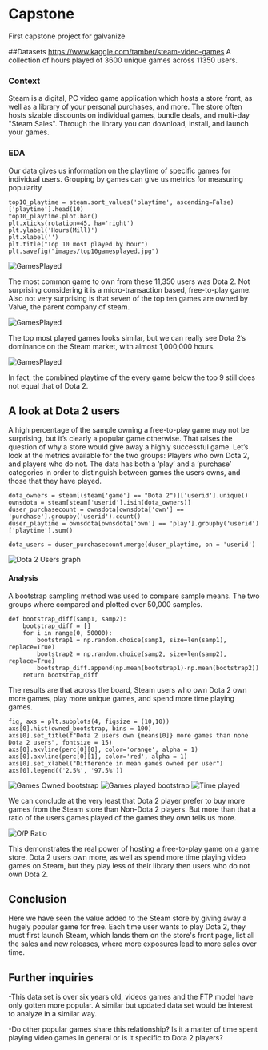 # Capstone
First capstone project for galvanize

##Datasets
https://www.kaggle.com/tamber/steam-video-games
A collection of hours played of 3600 unique games across 11350 users. 


### Context
Steam is a digital, PC video game application which hosts a store front, as well as a library of your personal purchases, and more. The store often hosts sizable discounts on individual games, bundle deals, and multi-day "Steam Sales". Through the library you can download, install, and launch your games.


### EDA
Our data gives us information on the playtime of specific games for individual users. Grouping by games can give us metrics for measuring popularity

```
top10_playtime = steam.sort_values('playtime', ascending=False)['playtime'].head(10)
top10_playtime.plot.bar()
plt.xticks(rotation=45, ha='right')
plt.ylabel('Hours(Mill)')
plt.xlabel('')
plt.title("Top 10 most played by hour")
plt.savefig("images/top10gamesplayed.jpg")
```

![GamesPlayed](/images/topowned.png)


The most common game to own from these 11,350 users was Dota 2. Not surprising considering it is a micro-transaction based, free-to-play game. Also not very surprising is that seven of the top ten games are owned by Valve, the parent company of steam.

![GamesPlayed](/images/top10gamesplayed.png)


The top most played games looks similar, but we can really see Dota 2’s dominance on the Steam market, with almost 1,000,000 hours. 


![GamesPlayed](/images/totaltime_pie.png)


In fact, the combined playtime of the every game below the top 9 still does not equal that of Dota 2.




## A look at Dota 2 users

A high percentage of the sample owning a free-to-play game may not be surprising, but it’s clearly a popular game otherwise. That raises the question of why a store would give away a highly successful game. Let’s look at the metrics available for the two groups: Players who own Dota 2, and players who do not. The data has both a ‘play’ and a ‘purchase’ categories in order to distinguish between games the users owns, and those that they have played.

```
dota_owners = steam[(steam['game'] == "Dota 2")]['userid'].unique()
ownsdota = steam[steam['userid'].isin(dota_owners)]
duser_purchasecount = ownsdota[ownsdota['own'] == 'purchase'].groupby('userid').count()
duser_playtime = ownsdota[ownsdota['own'] == 'play'].groupby('userid')['playtime'].sum()

dota_users = duser_purchasecount.merge(duser_playtime, on = 'userid')
```

![Dota 2 Users graph](/images/Users_db.png)



#### Analysis


A bootstrap sampling method was used to compare sample means. The two groups where compared and plotted over 50,000 samples. 

```
def bootstrap_diff(samp1, samp2):
    bootstrap_diff = []
    for i in range(0, 50000):
        bootstrap1 = np.random.choice(samp1, size=len(samp1), replace=True)
        bootstrap2 = np.random.choice(samp2, size=len(samp2), replace=True)
        bootstrap_diff.append(np.mean(bootstrap1)-np.mean(bootstrap2))
    return bootstrap_diff
```
The results are that across the board, Steam users who own Dota 2 own more games, play more unique games, and spend more time playing games.

```
fig, axs = plt.subplots(4, figsize = (10,10))
axs[0].hist(owned_bootstrap, bins = 100)
axs[0].set_title(f"Dota 2 users own {means[0]} more games than none Dota 2 users", fontsize = 15)
axs[0].axvline(perc[0][0], color='orange', alpha = 1)
axs[0].axvline(perc[0][1], color='red', alpha = 1)
axs[0].set_xlabel("Difference in mean games owned per user")
axs[0].legend(('2.5%', '97.5%'))
```

![Games Owned bootstrap](/images/owned_bootstrap.png)
![Games played bootstrap](/images/played_bootstrap.png)
![Time played](/images/playtime_bootstrap.png)

We can conclude at the very least that Dota 2 player prefer to buy more games from the Steam store than Non-Dota 2 players. But more than that a ratio of the users games played of the games they own tells us more. 

![O/P Ratio](/images/op_bootstrap.png)

This demonstrates the real power of hosting a free-to-play game on a game store. Dota 2 users own more, as well as spend more time playing video games on Steam, but they play less of their library then users who do not own Dota 2. 

## Conclusion
Here we have seen the value added to the Steam store by giving away a hugely popular game for free. Each time user wants to play Dota 2, they must first launch Steam, which lands them on the store's front page, list all the sales and new releases, where more exposures lead to more sales over time.

## Further inquiries

-This data set is over six years old, videos games and the FTP model have only gotten more popular. A similar but updated data set would be interest to analyze in a similar way.

-Do other popular games share this relationship? Is it a matter of time spent playing video games in general or is it specific to Dota 2 players?